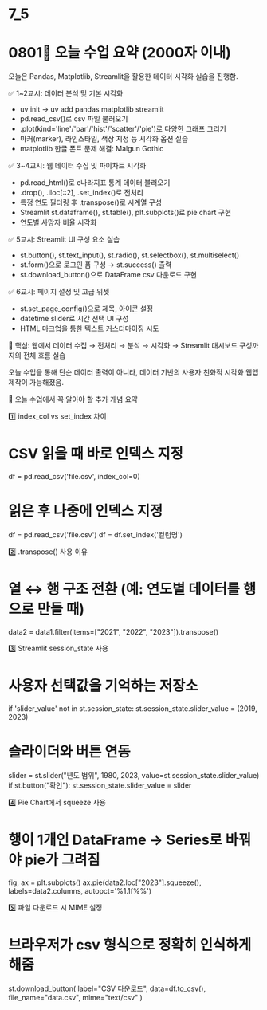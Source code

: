 # 7_5
# 0801📘 오늘 수업 요약 (2000자 이내)

오늘은 Pandas, Matplotlib, Streamlit을 활용한 데이터 시각화 실습을 진행함.

✅ 1~2교시: 데이터 분석 및 기본 시각화
- uv init → uv add pandas matplotlib streamlit
- pd.read_csv()로 csv 파일 불러오기
- .plot(kind='line'/'bar'/'hist'/'scatter'/'pie')로 다양한 그래프 그리기
- 마커(marker), 라인스타일, 색상 지정 등 시각화 옵션 실습
- matplotlib 한글 폰트 문제 해결: Malgun Gothic

✅ 3~4교시: 웹 데이터 수집 및 파이차트 시각화
- pd.read_html()로 e나라지표 통계 데이터 불러오기
- .drop(), .iloc[::2], .set_index()로 전처리
- 특정 연도 필터링 후 .transpose()로 시계열 구성
- Streamlit st.dataframe(), st.table(), plt.subplots()로 pie chart 구현
- 연도별 사망자 비율 시각화

✅ 5교시: Streamlit UI 구성 요소 실습
- st.button(), st.text_input(), st.radio(), st.selectbox(), st.multiselect()
- st.form()으로 로그인 폼 구성 → st.success() 출력
- st.download_button()으로 DataFrame csv 다운로드 구현

✅ 6교시: 페이지 설정 및 고급 위젯
- st.set_page_config()으로 제목, 아이콘 설정
- datetime slider로 시간 선택 UI 구성
- HTML 마크업을 통한 텍스트 커스터마이징 시도

🎯 핵심: 웹에서 데이터 수집 → 전처리 → 분석 → 시각화 → Streamlit 대시보드 구성까지의 전체 흐름 실습

오늘 수업을 통해 단순 데이터 출력이 아니라, 데이터 기반의 사용자 친화적 시각화 웹앱 제작이 가능해졌음.

📘 오늘 수업에서 꼭 알아야 할 추가 개념 요약

1️⃣ index_col vs set_index 차이
# CSV 읽을 때 바로 인덱스 지정
df = pd.read_csv('file.csv', index_col=0)

# 읽은 후 나중에 인덱스 지정
df = pd.read_csv('file.csv')
df = df.set_index('컬럼명')

2️⃣ .transpose() 사용 이유
# 열 ↔ 행 구조 전환 (예: 연도별 데이터를 행으로 만들 때)
data2 = data1.filter(items=["2021", "2022", "2023"]).transpose()

3️⃣ Streamlit session_state 사용
# 사용자 선택값을 기억하는 저장소
if 'slider_value' not in st.session_state:
    st.session_state.slider_value = (2019, 2023)

# 슬라이더와 버튼 연동
slider = st.slider("년도 범위", 1980, 2023, value=st.session_state.slider_value)
if st.button("확인"):
    st.session_state.slider_value = slider

4️⃣ Pie Chart에서 squeeze 사용
# 행이 1개인 DataFrame → Series로 바꿔야 pie가 그려짐
fig, ax = plt.subplots()
ax.pie(data2.loc["2023"].squeeze(), labels=data2.columns, autopct='%1.1f%%')

5️⃣ 파일 다운로드 시 MIME 설정
# 브라우저가 csv 형식으로 정확히 인식하게 해줌
st.download_button(
    label="CSV 다운로드",
    data=df.to_csv(),
    file_name="data.csv",
    mime="text/csv"
)